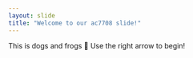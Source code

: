 ```yaml
---
layout: slide
title: "Welcome to our ac7708 slide!"
---
```

This is dogs and frogs :tada:
Use the right arrow to begin!
